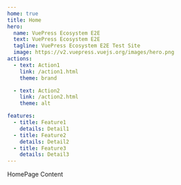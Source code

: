 ```yaml
---
home: true
title: Home
hero:
  name: VuePress Ecosystem E2E
  text: VuePress Ecosystem E2E
  tagline: VuePress Ecosystem E2E Test Site
  image: https://v2.vuepress.vuejs.org/images/hero.png
actions:
  - text: Action1
    link: /action1.html
    theme: brand

  - text: Action2
    link: /action2.html
    theme: alt

features:
  - title: Feature1
    details: Detail1
  - title: Feature2
    details: Detail2
  - title: Feature3
    details: Detail3
---
```


HomePage Content
